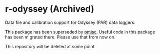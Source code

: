 # r-odyssey (Archived)

Data file and calibration support for Odyssey (PAR) data loggers.  

This package has been superseded by [pmisc](https://github.com/dpritchard/pmisc). Useful code in this package has been migrated there. Please use that from now on.

This repository will be deleted at some point.
